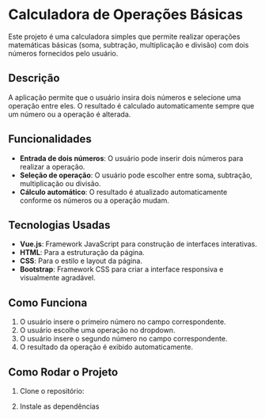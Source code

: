 # Calculadora de Operações Básicas

Este projeto é uma calculadora simples que permite realizar operações matemáticas básicas (soma, subtração, multiplicação e divisão) com dois números fornecidos pelo usuário.

## Descrição

A aplicação permite que o usuário insira dois números e selecione uma operação entre eles. O resultado é calculado automaticamente sempre que um número ou a operação é alterada.

## Funcionalidades

- **Entrada de dois números**: O usuário pode inserir dois números para realizar a operação.
- **Seleção de operação**: O usuário pode escolher entre soma, subtração, multiplicação ou divisão.
- **Cálculo automático**: O resultado é atualizado automaticamente conforme os números ou a operação mudam.

## Tecnologias Usadas

- **Vue.js**: Framework JavaScript para construção de interfaces interativas.
- **HTML**: Para a estruturação da página.
- **CSS**: Para o estilo e layout da página.
- **Bootstrap**: Framework CSS para criar a interface responsiva e visualmente agradável.

## Como Funciona

1. O usuário insere o primeiro número no campo correspondente.
2. O usuário escolhe uma operação no dropdown.
3. O usuário insere o segundo número no campo correspondente.
4. O resultado da operação é exibido automaticamente.

## Como Rodar o Projeto

1. Clone o repositório:

2. Instale as dependências
